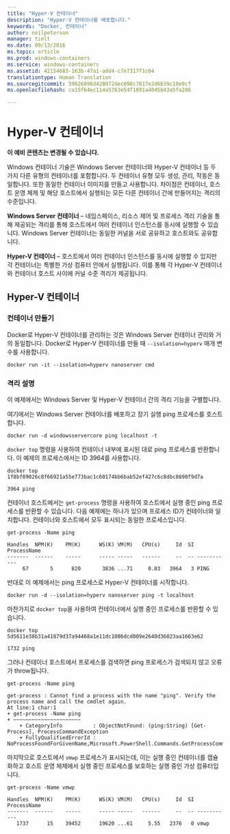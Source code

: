 ```yaml
---
title: "Hyper-V 컨테이너"
description: "Hyper-V 컨테이너를 배포합니다."
keywords: "Docker, 컨테이너"
author: neilpeterson
manager: timlt
ms.date: 09/13/2016
ms.topic: article
ms.prod: windows-containers
ms.service: windows-containers
ms.assetid: 42154683-163b-47a1-add4-c7e7317f1c04
translationtype: Human Translation
ms.sourcegitcommit: 59626096d428072dec098c7817e2d6b39c10e9cf
ms.openlocfilehash: ca15f64ec114a5763e54f1891a4045b43a5fa286

---
```


# Hyper-V 컨테이너

**이 예비 콘텐츠는 변경될 수 있습니다.** 

Windows 컨테이너 기술은 Windows Server 컨테이너와 Hyper-V 컨테이너 등 두 가지 다른 유형의 컨테이너를 포함합니다. 두 컨테이너 유형 모두 생성, 관리, 작동은 동일합니다. 또한 동일한 컨테이너 이미지를 만들고 사용합니다. 차이점은 컨테이너, 호스트 운영 체제 및 해당 호스트에서 실행되는 모든 다른 컨테이너 간에 만들어지는 격리의 수준입니다.

**Windows Server 컨테이너** – 네임스페이스, 리소스 제어 및 프로세스 격리 기술을 통해 제공되는 격리를 통해 호스트에서 여러 컨테이너 인스턴스를 동시에 실행할 수 있습니다.  Windows Server 컨테이너는 동일한 커널을 서로 공유하고 호스트와도 공유합니다.

**Hyper-V 컨테이너** – 호스트에서 여러 컨테이너 인스턴스를 동시에 실행할 수 있지만 각 컨테이너는 특별한 가상 컴퓨터 안에서 실행됩니다. 이를 통해 각 Hyper-V 컨테이너와 컨테이너 호스트 사이에 커널 수준 격리가 제공됩니다.

## Hyper-V 컨테이너

### 컨테이너 만들기

Docker로 Hyper-V 컨테이너를 관리하는 것은 Windows Server 컨테이너 관리와 거의 동일합니다. Docker로 Hyper-V 컨테이너를 만들 때 `--isolation=hyperv` 매개 변수를 사용합니다.

```none
docker run -it --isolation=hyperv nanoserver cmd
```

### 격리 설명

이 예제에서는 Windows Server 및 Hyper-V 컨테이너 간의 격리 기능을 구별합니다. 

여기에서는 Windows Server 컨테이너를 배포하고 장기 실행 ping 프로세스를 호스트합니다.

```none
docker run -d windowsservercore ping localhost -t
```

`docker top` 명령을 사용하여 컨테이너 내부에 표시된 대로 ping 프로세스를 반환합니다. 이 예제의 프로세스에서는 ID 3964를 사용합니다.

```none
docker top 1f8bf89026c8f66921a55e773bac1c60174bb6bab52ef427c6c8dbc8698f9d7a

3964 ping
```

컨테이너 호스트에서는 `get-process` 명령을 사용하여 호스트에서 실행 중인 ping 프로세스를 반환할 수 있습니다. 다음 예제에는 하나가 있으며 프로세스 ID가 컨테이너와 일치합니다. 컨테이너와 호스트에서 모두 표시되는 동일한 프로세스입니다.

```none
get-process -Name ping

Handles  NPM(K)    PM(K)      WS(K) VM(M)   CPU(s)     Id  SI ProcessName
-------  ------    -----      ----- -----   ------     --  -- -----------
     67       5      820       3836 ...71     0.03   3964   3 PING
```

반대로 이 예제에서는 ping 프로세스로 Hyper-V 컨테이너를 시작합니다. 

```none
docker run -d --isolation=hyperv nanoserver ping -t localhost
```

마찬가지로 `docker top`을 사용하여 컨테이너에서 실행 중인 프로세스를 반환할 수 있습니다.

```none
docker top 5d5611e38b31a41879d37a94468a1e11dc1086dcd009e2640d36023aa1663e62

1732 ping
```

그러나 컨테이너 호스트에서 프로세스를 검색하면 ping 프로세스가 검색되지 않고 오류가 throw됩니다.

```none
get-process -Name ping

get-process : Cannot find a process with the name "ping". Verify the process name and call the cmdlet again.
At line:1 char:1
+ get-process -Name ping
+ ~~~~~~~~~~~~~~~~~~~~~~
    + CategoryInfo          : ObjectNotFound: (ping:String) [Get-Process], ProcessCommandException
    + FullyQualifiedErrorId : NoProcessFoundForGivenName,Microsoft.PowerShell.Commands.GetProcessCommand
```

마지막으로 호스트에서 `vmwp` 프로세스가 표시되는데, 이는 실행 중인 컨테이너를 캡슐화하고 호스트 운영 체제에서 실행 중인 프로세스를 보호하는 실행 중인 가상 컴퓨터입니다.

```none
get-process -Name vmwp

Handles  NPM(K)    PM(K)      WS(K) VM(M)   CPU(s)     Id  SI ProcessName
-------  ------    -----      ----- -----   ------     --  -- -----------
   1737      15    39452      19620 ...61     5.55   2376   0 vmwp
```



<!--HONumber=Sep16_HO2-->


